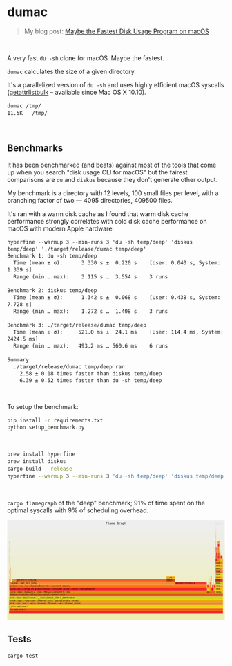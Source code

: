 # dumac
> My blog post: [Maybe the Fastest Disk Usage Program on macOS](https://healeycodes.com/maybe-the-fastest-disk-usage-program-on-macos)
<br>

A very fast `du -sh` clone for macOS. Maybe the fastest.

`dumac` calculates the size of a given directory.

It's a parallelized version of `du -sh` and uses highly efficient macOS syscalls ([getattrlistbulk](https://man.freebsd.org/cgi/man.cgi?query=getattrlistbulk&sektion=2&manpath=macOS+13.6.5) – avaliable since Mac OS X 10.10).

```bash
dumac /tmp/
11.5K   /tmp/
```

<br>

## Benchmarks

It has been benchmarked (and beats) against most of the tools that come up when you search "disk usage CLI for macOS" but the fairest comparisons are `du` and `diskus` because they don't generate other output.

My benchmark is a directory with 12 levels, 100 small files per level, with a branching factor of two — 4095 directories, 409500 files.

It's ran with a warm disk cache as I found that warm disk cache performance strongly correlates with cold disk cache performance on macOS with modern Apple hardware.

```
hyperfine --warmup 3 --min-runs 3 'du -sh temp/deep' 'diskus temp/deep' './target/release/dumac temp/deep'
Benchmark 1: du -sh temp/deep
  Time (mean ± σ):      3.330 s ±  0.220 s    [User: 0.040 s, System: 1.339 s]
  Range (min … max):    3.115 s …  3.554 s    3 runs

Benchmark 2: diskus temp/deep
  Time (mean ± σ):      1.342 s ±  0.068 s    [User: 0.438 s, System: 7.728 s]
  Range (min … max):    1.272 s …  1.408 s    3 runs

Benchmark 3: ./target/release/dumac temp/deep
  Time (mean ± σ):     521.0 ms ±  24.1 ms    [User: 114.4 ms, System: 2424.5 ms]
  Range (min … max):   493.2 ms … 560.6 ms    6 runs

Summary
  ./target/release/dumac temp/deep ran
    2.58 ± 0.18 times faster than diskus temp/deep
    6.39 ± 0.52 times faster than du -sh temp/deep
```

<br>

To setup the benchmark:

```bash
pip install -r requirements.txt
python setup_benchmark.py
```

<br>

```bash
brew install hyperfine
brew install diskus
cargo build --release
hyperfine --warmup 3 --min-runs 3 'du -sh temp/deep' 'diskus temp/deep' './target/release/dumac temp/deep'
```

<br>

`cargo flamegraph` of the "deep" benchmark; 91% of time spent on the optimal syscalls with 9% of scheduling overhead.

<img src="https://github.com/healeycodes/dumac/blob/main/flamegraph.svg" alt="cargo flamegraph of the benchmark.">


<br>

## Tests

```
cargo test
```

